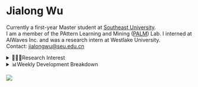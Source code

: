 #  Jialong Wu

Currently a first-year Master student at [Southeast University](https://www.seu.edu.cn/english/).<br>
I am a member of the PAttern Learning and Mining ([PALM](http://palm.seu.edu.cn/home.html)) Lab. I interned at AIWaves Inc. and was a research intern at Westlake University.<br>
Contact: jialongwu@seu.edu.cn
<details><summary>👨🏻‍💻Research Interest</summary>
My current research interests primarily encompass three aspects:

- Exploring the **synergies** between large-scale and small-scale models.
- Investigating the <strong>personalization and interactive</strong> abilities of LLMs.
- Utilizing  <strong>causal inference</strong>  to mitigate bias in conventional NLP tasks.

Recent works:
[Constituency Parsing using LLMs](https://arxiv.org/pdf/2310.19462.pdf), [Agents](https://arxiv.org/pdf/2309.07870.pdf)
</details>

<details><summary>📊Weekly Development Breakdown</summary>

<!--START_SECTION:waka-->

```txt
From: 18 December 2023 - To: 25 December 2023

Total Time: 22 hrs 37 mins

Python        11 hrs 46 mins  █████████████░░░░░░░░░░░░   52.03 %
Other         5 hrs 50 mins   ██████▒░░░░░░░░░░░░░░░░░░   25.80 %
Bash          1 hr 43 mins    ██░░░░░░░░░░░░░░░░░░░░░░░   07.66 %
Text          1 hr 35 mins    █▓░░░░░░░░░░░░░░░░░░░░░░░   07.07 %
Markdown      34 mins         ▓░░░░░░░░░░░░░░░░░░░░░░░░   02.55 %
```

<!--END_SECTION:waka-->

[![wakatime](https://wakatime.com/badge/user/c6720b29-9431-4a60-bc9d-e1fb2b6bd65f.svg)](https://wakatime.com/@c6720b29-9431-4a60-bc9d-e1fb2b6bd65f)
</details>

![](https://komarev.com/ghpvc/?username=callanwu)
